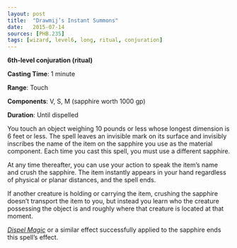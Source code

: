 ```yaml
---
layout: post
title:  "Drawmij’s Instant Summons"
date:   2015-07-14
sources: [PHB.235]
tags: [wizard, level6, long, ritual, conjuration]
---
```


**6th-level conjuration (ritual)**

**Casting Time**: 1 minute

**Range**: Touch

**Components**: V, S, M (sapphire worth 1000 gp)

**Duration**: Until dispelled

You touch an object weighing 10 pounds or less whose longest dimension is 6 feet or less. The spell leaves an invisible mark on its surface and invisibly inscribes the name of the item on the sapphire you use as the material component. Each time you cast this spell, you must use a different sapphire.

At any time thereafter, you can use your action to speak the item’s name and crush the sapphire. The item instantly appears in your hand regardless of physical or planar distances, and the spell ends.

If another creature is holding or carrying the item, crushing the sapphire doesn’t transport the item to you, but instead you learn who the creature possessing the object is and roughly where that creature is located at that moment.

*[Dispel Magic](dispel-magic)* or a similar effect successfully applied to the sapphire ends this spell’s effect.
